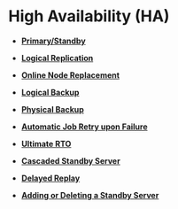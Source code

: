 # High Availability \(HA\)<a name="EN-US_TOPIC_0000001135403987"></a>

-   **[Primary/Standby](primary-standby.md)**  

-   **[Logical Replication](logical-replication.md)**  

-   **[Online Node Replacement](online-node-replacement.md)**  

-   **[Logical Backup](logical-backup.md)**  

-   **[Physical Backup](physical-backup.md)**  

-   **[Automatic Job Retry upon Failure](automatic-job-retry-upon-failure.md)**  

-   **[Ultimate RTO](ultimate-rto.md)**  

-   **[Cascaded Standby Server](cascaded-standby-server.md)**  

-   **[Delayed Replay](delayed-replay.md)**  

-   **[Adding or Deleting a Standby Server](adding-or-deleting-a-standby-server.md)**  


